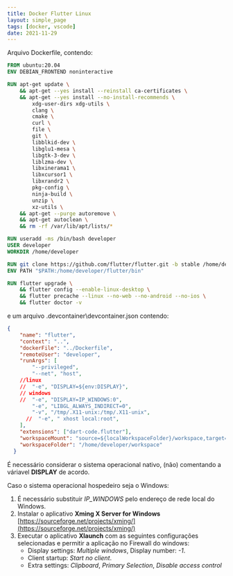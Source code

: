 ```yaml
---
title: Docker Flutter Linux 
layout: simple_page 
tags: [docker, vscode]
date: 2021-11-29
---
```



Arquivo Dockerfile, contendo:

```Dockerfile
FROM ubuntu:20.04
ENV DEBIAN_FRONTEND noninteractive

RUN apt-get update \
    && apt-get --yes install --reinstall ca-certificates \
    && apt-get --yes install --no-install-recommends \
        xdg-user-dirs xdg-utils \
        clang \
        cmake \
        curl \
        file \
        git \
        libblkid-dev \
        libglu1-mesa \
        libgtk-3-dev \
        liblzma-dev \
        libxinerama1 \
        libxcursor1 \
        libxrandr2 \
        pkg-config \
        ninja-build \
        unzip \
        xz-utils \
    && apt-get --purge autoremove \
    && apt-get autoclean \
    && rm -rf /var/lib/apt/lists/*

RUN useradd -ms /bin/bash developer
USER developer
WORKDIR /home/developer

RUN git clone https://github.com/flutter/flutter.git -b stable /home/developer/flutter/
ENV PATH "$PATH:/home/developer/flutter/bin"

RUN flutter upgrade \
    && flutter config --enable-linux-desktop \
    && flutter precache --linux --no-web --no-android --no-ios \
    && flutter doctor -v
```

e um arquivo .devcontainer\devcontainer.json contendo:

```json
{
    "name": "flutter",
    "context": "..",
    "dockerFile": "../Dockerfile",
    "remoteUser": "developer",
    "runArgs": [
        "--privileged",
        "--net", "host", 
    //linux
    //  "-e", "DISPLAY=${env:DISPLAY}",
    // windows
    //  "-e", "DISPLAY=IP_WINDOWS:0",
        "-e", "LIBGL_ALWAYS_INDIRECT=0",
        "-v", "/tmp/.X11-unix:/tmp/.X11-unix",
      //  "-e", " xhost local:root",
    ],
    "extensions": ["dart-code.flutter"],
    "workspaceMount": "source=${localWorkspaceFolder}/workspace,target=/home/developer/workspace,type=bind,consistency=delegated",
    "workspaceFolder": "/home/developer/workspace"
  }
```

É necessário considerar o sistema operacional nativo, (não) comentando a váriavel **DISPLAY** de acordo.

Caso o sistema operacional hospedeiro seja o Windows:

1. É necessário substituir *IP_WINDOWS* pelo endereço de rede local do Windows.
2. Instalar o aplicativo **Xming X Server for Windows** [https://sourceforge.net/projects/xming/](https://sourceforge.net/projects/xming/)
3. Executar o aplicativo **Xlaunch** com as seguintes configurações selecionadas e permitir a aplicação no Firewall do windows:
    - Display settings: *Multiple windows*, Display number: *-1*.
    - Client startup: *Start no client*.
    - Extra settings: *Clipboard*, *Primary Selection*, *Disable access control*

